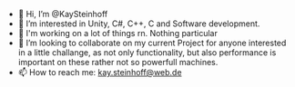 - 👋 Hi, I’m @KaySteinhoff
- 👀 I’m interested in Unity, C#, C++, C and Software development.
- 🌱 I'm working on a lot of things rn. Nothing particular
- 💞️ I’m looking to collaborate on my current Project for anyone interested in a little challange, as not only functionality, but also performance is important on these rather not so powerfull machines.
- 📫 How to reach me: kay.steinhoff@web.de
